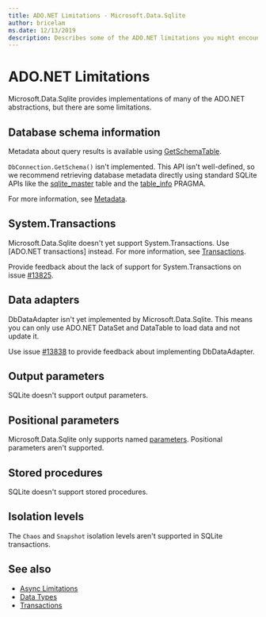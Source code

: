 ```yaml
---
title: ADO.NET Limitations - Microsoft.Data.Sqlite
author: bricelam
ms.date: 12/13/2019
description: Describes some of the ADO.NET limitations you might encounter.
---
```

# ADO.NET Limitations

Microsoft.Data.Sqlite provides implementations of many of the ADO.NET abstractions, but there are some limitations.

## Database schema information

Metadata about query results is available using [GetSchemaTable](/dotnet/api/microsoft.data.sqlite.sqlitedatareader.getschematable).

`DbConnection.GetSchema()` isn't implemented. This API isn't well-defined, so we recommend retrieving database metadata directly using standard SQLite APIs like the [sqlite_master](https://www.sqlite.org/fileformat.html#storage_of_the_sql_database_schema) table and the [table_info](https://www.sqlite.org/pragma.html#pragma_table_info) PRAGMA.

For more information, see [Metadata](metadata.md).

## System.Transactions

Microsoft.Data.Sqlite doesn't yet support System.Transactions. Use [ADO.NET transactions] instead. For more information, see [Transactions](transactions.md).

Provide feedback about the lack of support for System.Transactions on issue [#13825](https://github.com/aspnet/EntityFrameworkCore/issues/13825).

## Data adapters

DbDataAdapter isn't yet implemented by Microsoft.Data.Sqlite. This means you can only use ADO.NET DataSet and DataTable to load data and not update it.

Use issue [#13838](https://github.com/aspnet/EntityFrameworkCore/issues/13838) to provide feedback about implementing DbDataAdapter.

## Output parameters

SQLite doesn't support output parameters.

## Positional parameters

Microsoft.Data.Sqlite only supports named [parameters](parameters.md). Positional parameters aren't supported.

## Stored procedures

SQLite doesn't support stored procedures.

## Isolation levels

The `Chaos` and `Snapshot` isolation levels aren't supported in SQLite transactions.

## See also

* [Async Limitations](async.md)
* [Data Types](data-types.md)
* [Transactions](transactions.md)
